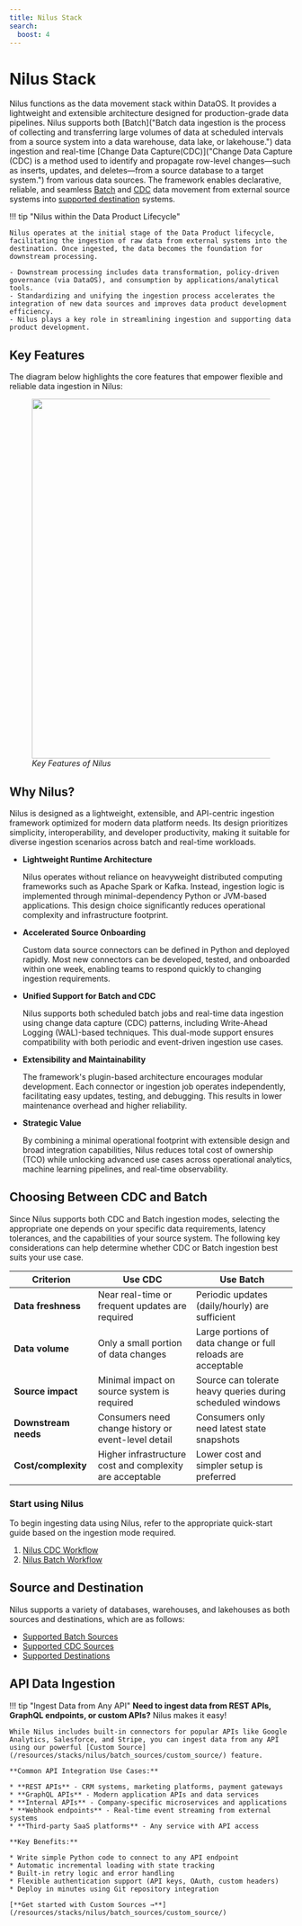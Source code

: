 ```yaml
---
title: Nilus Stack
search:
  boost: 4
---
```


# Nilus Stack

Nilus functions as the data movement stack within DataOS. It provides a lightweight and extensible architecture designed for production-grade data pipelines. Nilus supports both [Batch]("Batch data ingestion is the process of collecting and transferring large volumes of data at scheduled intervals from a source system into a data warehouse, data lake, or lakehouse.") data ingestion and real-time [Change Data Capture(CDC)]("Change Data Capture (CDC) is a method used to identify and propagate row-level changes—such as inserts, updates, and deletes—from a source database to a target system.") from various data sources. The framework enables declarative, reliable, and seamless [Batch](/resources/stacks/nilus/batch_sources/) and [CDC](/resources/stacks/nilus/cdc_sources/) data movement from external source systems into [supported destination](/resources/stacks/nilus/supported_destinations/) systems.

!!! tip "Nilus within the Data Product Lifecycle"

    Nilus operates at the initial stage of the Data Product lifecycle, facilitating the ingestion of raw data from external systems into the destination. Once ingested, the data becomes the foundation for downstream processing.

    - Downstream processing includes data transformation, policy-driven governance (via DataOS), and consumption by applications/analytical tools.
    - Standardizing and unifying the ingestion process accelerates the integration of new data sources and improves data product development efficiency. 
    - Nilus plays a key role in streamlining ingestion and supporting data product development.

## Key Features

The diagram below highlights the core features that empower flexible and reliable data ingestion in Nilus:

<figure>
  <img src="/resources/stacks/nilus/images/nilu-key-feature.avif" style="width:40rem;" />
  <figcaption><i>Key Features of Nilus</i></figcaption>
</figure>


## Why Nilus?

Nilus is designed as a lightweight, extensible, and API-centric ingestion framework optimized for modern data platform needs. Its design prioritizes simplicity, interoperability, and developer productivity, making it suitable for diverse ingestion scenarios across batch and real-time workloads.

- **Lightweight Runtime Architecture**

    Nilus operates without reliance on heavyweight distributed computing frameworks such as Apache Spark or Kafka. Instead, ingestion logic is implemented through minimal-dependency Python or JVM-based applications. This design choice significantly reduces operational complexity and infrastructure footprint.

- **Accelerated Source Onboarding**

    Custom data source connectors can be defined in Python and deployed rapidly. Most new connectors can be developed, tested, and onboarded within one week, enabling teams to respond quickly to changing ingestion requirements.

- **Unified Support for Batch and CDC**

    Nilus supports both scheduled batch jobs and real-time data ingestion using change data capture (CDC) patterns, including Write-Ahead Logging (WAL)-based techniques. This dual-mode support ensures compatibility with both periodic and event-driven ingestion use cases.

- **Extensibility and Maintainability**

    The framework's plugin-based architecture encourages modular development. Each connector or ingestion job operates independently, facilitating easy updates, testing, and debugging. This results in lower maintenance overhead and higher reliability.

- **Strategic Value**

    By combining a minimal operational footprint with extensible design and broad integration capabilities, Nilus reduces total cost of ownership (TCO) while unlocking advanced use cases across operational analytics, machine learning pipelines, and real-time observability.

## Choosing Between CDC and Batch

Since Nilus supports both CDC and Batch ingestion modes, selecting the appropriate one depends on your specific data requirements, latency tolerances, and the capabilities of your source system. The following key considerations can help determine whether CDC or Batch ingestion best suits your use case.

| **Criterion**            | **Use CDC**                                                  | **Use Batch**                                                    |
| -------------------- | -------------------------------------------------------- | ------------------------------------------------------------ |
| **Data freshness**   | Near real-time or frequent updates are required          | Periodic updates (daily/hourly) are sufficient               |
| **Data volume**      | Only a small portion of data changes                     | Large portions of data change or full reloads are acceptable |
| **Source impact**    | Minimal impact on source system is required              | Source can tolerate heavy queries during scheduled windows   |
| **Downstream needs** | Consumers need change history or event-level detail      | Consumers only need latest state snapshots                   |
| **Cost/complexity**  | Higher infrastructure cost and complexity are acceptable | Lower cost and simpler setup is preferred                    |

### **Start using Nilus**

To begin ingesting data using Nilus, refer to the appropriate quick-start guide based on the ingestion mode required.

1. [Nilus CDC Workflow](/resources/stacks/nilus/quick_start/#change-data-capture-cdc)
2. [Nilus Batch Workflow](/resources/stacks/nilus/quick_start/#batch-ingestion)

## Source and Destination

Nilus supports a variety of databases, warehouses, and lakehouses as both sources and destinations, which are as follows:

* [Supported Batch Sources](/resources/stacks/nilus/batch_sources/)
* [Supported CDC Sources](/resources/stacks/nilus/cdc_sources/)
* [Supported Destinations](/resources/stacks/nilus/supported_destinations/)

## API Data Ingestion

!!! tip "Ingest Data from Any API"
    **Need to ingest data from REST APIs, GraphQL endpoints, or custom APIs?** Nilus makes it easy!
    
    While Nilus includes built-in connectors for popular APIs like Google Analytics, Salesforce, and Stripe, you can ingest data from any API using our powerful [Custom Source](/resources/stacks/nilus/batch_sources/custom_source/) feature.
    
    **Common API Integration Use Cases:**
    
    * **REST APIs** - CRM systems, marketing platforms, payment gateways
    * **GraphQL APIs** - Modern application APIs and data services
    * **Internal APIs** - Company-specific microservices and applications
    * **Webhook endpoints** - Real-time event streaming from external systems
    * **Third-party SaaS platforms** - Any service with API access
    
    **Key Benefits:**
    
    * Write simple Python code to connect to any API endpoint
    * Automatic incremental loading with state tracking
    * Built-in retry logic and error handling
    * Flexible authentication support (API keys, OAuth, custom headers)
    * Deploy in minutes using Git repository integration
    
    [**Get started with Custom Sources →**](/resources/stacks/nilus/batch_sources/custom_source/)
